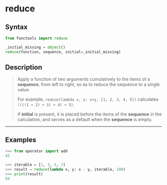 # reduce

## Syntax

```python
from functools import reduce

_initial_missing = object()
reduce(function, sequence, initial=_initial_missing)
```

## Description

> Apply a function of two arguments cumulatively to the items of a **sequence**,
> from left to right, so as to reduce the sequence to a single value.
>
> For example, `reduce(lambda x, y: x+y, [1, 2, 3, 4, 5])` calculates
> `((((1 + 2) + 3) + 4) + 5)`.
>
> If **initial** is present, it is placed before the items of the **sequence**
> in the calculation, and serves as a default when the **sequence** is empty.

---

## Examples

```python
>>> from operator import add
45
```

```python
>>> iterable = [1, 3, 5, 7]
>>> result = reduce(lambda x, y: x - y, iterable, 100)
>>> print(result)
84
```
